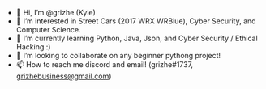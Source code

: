 - 👋 Hi, I’m @grizhe (Kyle)
- 👀 I’m interested in Street Cars (2017 WRX WRBlue), Cyber Security, and Computer Science.
- 🌱 I’m currently learning Python, Java, Json, and Cyber Security / Ethical Hacking :)
- 💞️ I’m looking to collaborate on any beginner pythong project!
- 📫 How to reach me discord and email! (grizhe#1737, grizhebusiness@gmail.com)
